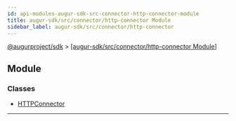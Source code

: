 ```yaml
---
id: api-modules-augur-sdk-src-connector-http-connector-module
title: augur-sdk/src/connector/http-connector Module
sidebar_label: augur-sdk/src/connector/http-connector
---
```


[@augurproject/sdk](api-readme.md) > [[augur-sdk/src/connector/http-connector Module]](api-modules-augur-sdk-src-connector-http-connector-module.md)

## Module

### Classes

* [HTTPConnector](api-classes-augur-sdk-src-connector-http-connector-httpconnector.md)

---

